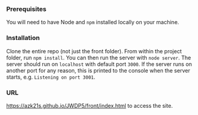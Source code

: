 ### Prerequisites

You will need to have Node and `npm` installed locally on your machine.

### Installation

Clone the entire repo (not just the front folder). From within the project folder, run `npm install`. You
can then run the server with `node server`.
The server should run on `localhost` with default port `3000`. If the
server runs on another port for any reason, this is printed to the
console when the server starts, e.g. `Listening on port 3001`.

### URL

https://azk21s.github.io/JWDP5/front/index.html to access the site.
